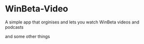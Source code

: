 # WinBeta-Video
A simple app that orginises and lets you watch WinBeta videos and podcasts

and some other things

